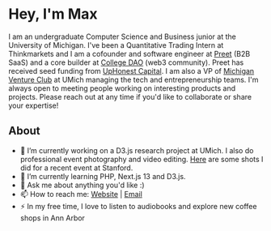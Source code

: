 # Hey, I'm Max 
I am an undergraduate Computer Science and Business junior at the University of Michigan. I've been a Quantitative Trading Intern at Thinkmarkets and I am a cofounder and software engineer at [Preet](https://preetus.com) (B2B SaaS) and a core builder at [College DAO](https://collegedao.io) (web3 community). Preet has received seed funding from [UpHonest Capital](https://www.uphonestcapital.com/). I am also a VP of [Michigan Venture Club](mvcumich.com) at UMich managing the tech and entrepreneurship teams. I'm always open to meeting people working on interesting products and projects. Please reach out at any time if you'd like to collaborate or share your expertise!

## About
- 🔭 I’m currently working on a D3.js research project at UMich. I also do professional event photography and video editing. [Here](https://drive.google.com/drive/folders/1HLzzaSd7ggJCKS3IrMFvo_puVJPwdqkY?usp=share_link) are some shots I did for a recent event at Stanford.
- 🌱 I’m currently learning PHP, Next.js 13 and D3.js.
- 💬 Ask me about anything you'd like :)
- 📫 How to reach me: [Website](https://mwalts.com) | [Email](mailto:mwalts@umich.edu)
- ⚡ In my free time, I love to listen to audiobooks and explore new coffee shops in Ann Arbor

